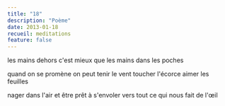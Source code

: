 ```yaml
---
title: "18"
description: "Poème"
date: 2013-01-18
recueil: meditations
feature: false
---
```


les mains dehors c'est mieux que les mains dans les poches

quand on se promène on peut tenir le vent
toucher l'écorce aimer les feuilles

nager dans l'air et être prêt à s'envoler
vers tout ce qui nous fait de l'œil
